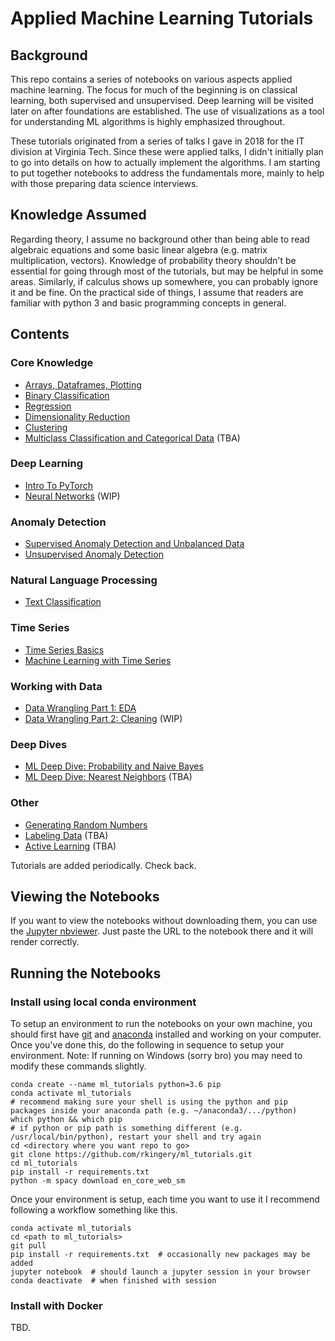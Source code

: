 # Applied Machine Learning Tutorials

## Background

This repo contains a series of notebooks on various aspects applied machine learning. The focus for much of the beginning is on classical learning, both supervised and unsupervised. Deep learning will be visited later on after foundations are established. The use of visualizations as a tool for understanding ML algorithms is highly emphasized throughout.

These tutorials originated from a series of talks I gave in 2018 for the IT division at Virginia Tech. Since these were applied talks, I didn't initially plan to go into details on how to actually implement the algorithms. I am starting to put together notebooks to address the fundamentals more, mainly to help with those preparing data science interviews.

## Knowledge Assumed

Regarding theory, I assume no background other than being able to read algebraic equations and some basic linear algebra (e.g. matrix multiplication, vectors). Knowledge of probability theory shouldn't be essential for going through most of the tutorials, but may be helpful in some areas. Similarly, if calculus shows up somewhere, you can probably ignore it and be fine. On the practical side of things, I assume that readers are familiar with python 3 and basic programming concepts in general.

## Contents

### Core Knowledge
- [Arrays, Dataframes, Plotting](https://nbviewer.jupyter.org/github/rkingery/ml_tutorials/blob/master/notebooks/arrays.ipynb)
- [Binary Classification](https://nbviewer.jupyter.org/github/rkingery/ml_tutorials/blob/master/notebooks/classification.ipynb)
- [Regression](https://nbviewer.jupyter.org/github/rkingery/ml_tutorials/blob/master/notebooks/regression.ipynb)
- [Dimensionality Reduction](https://nbviewer.jupyter.org/github/rkingery/ml_tutorials/blob/master/notebooks/dimension_reduction.ipynb)
- [Clustering](https://nbviewer.jupyter.org/github/rkingery/ml_tutorials/blob/master/notebooks/clustering.ipynb)
- [Multiclass Classification and Categorical Data](https://nbviewer.jupyter.org/github/rkingery/ml_tutorials/blob/master/notebooks/multiclass.ipynb) (TBA)

### Deep Learning
- [Intro To PyTorch](https://nbviewer.jupyter.org/github/rkingery/ml_tutorials/blob/master/notebooks/pytorch.ipynb)
- [Neural Networks](https://nbviewer.jupyter.org/github/rkingery/ml_tutorials/blob/master/notebooks/neural_nets.ipynb) (WIP)

### Anomaly Detection
- [Supervised Anomaly Detection and Unbalanced Data](https://nbviewer.jupyter.org/github/rkingery/ml_tutorials/blob/master/notebooks/supervised_anomalies.ipynb)
- [Unsupervised Anomaly Detection](https://nbviewer.jupyter.org/github/rkingery/ml_tutorials/blob/master/notebooks/unsupervised_anomalies.ipynb)

### Natural Language Processing
- [Text Classification](https://nbviewer.jupyter.org/github/rkingery/ml_tutorials/blob/master/notebooks/ml_with_text.ipynb)

### Time Series
- [Time Series Basics](https://nbviewer.jupyter.org/github/rkingery/ml_tutorials/blob/master/notebooks/time_series_basics.ipynb)
- [Machine Learning with Time Series](https://nbviewer.jupyter.org/github/rkingery/ml_tutorials/blob/master/notebooks/ml_time_series.ipynb)

### Working with Data
- [Data Wrangling Part 1: EDA](https://nbviewer.jupyter.org/github/rkingery/ml_tutorials/blob/master/notebooks/eda.ipynb)
- [Data Wrangling Part 2: Cleaning](https://nbviewer.jupyter.org/github/rkingery/ml_tutorials/blob/master/notebooks/data_cleaning.ipynb) (WIP)

### Deep Dives
- [ML Deep Dive: Probability and Naive Bayes](https://nbviewer.jupyter.org/github/rkingery/ml_tutorials/blob/master/notebooks/naive_bayes.ipynb)
- [ML Deep Dive: Nearest Neighbors](https://nbviewer.jupyter.org/github/rkingery/ml_tutorials/blob/master/notebooks/nearest_neighbors.ipynb) (TBA)

### Other
- [Generating Random Numbers](https://nbviewer.jupyter.org/github/rkingery/ml_tutorials/blob/master/notebooks/random.ipynb)
- [Labeling Data](https://nbviewer.jupyter.org/github/rkingery/ml_tutorials/blob/master/notebooks/labeling_data.ipynb) (TBA)
- [Active Learning](https://nbviewer.jupyter.org/github/rkingery/ml_tutorials/blob/master/notebooks/active_learning.ipynb) (TBA)

Tutorials are added periodically. Check back.

## Viewing the Notebooks

If you want to view the notebooks without downloading them, you can use the [Jupyter nbviewer](https://nbviewer.jupyter.org/). Just paste the URL to the notebook there and it will render correctly. 

## Running the Notebooks

### Install using local conda environment
To setup an environment to run the notebooks on your own machine, you should first have [git](https://git-scm.com/book/en/v2/Getting-Started-Installing-Git) and [anaconda](https://docs.anaconda.com/anaconda/install/) installed and working on your computer. Once you've done this, do the following in sequence to setup your environment. Note: If running on Windows (sorry bro) you may need to modify these commands slightly.

```
conda create --name ml_tutorials python=3.6 pip
conda activate ml_tutorials
# recommend making sure your shell is using the python and pip packages inside your anaconda path (e.g. ~/anaconda3/.../python)
which python && which pip
# if python or pip path is something different (e.g. /usr/local/bin/python), restart your shell and try again
cd <directory where you want repo to go>
git clone https://github.com/rkingery/ml_tutorials.git
cd ml_tutorials
pip install -r requirements.txt
python -m spacy download en_core_web_sm
```

Once your environment is setup, each time you want to use it I recommend following a workflow something like this.

```
conda activate ml_tutorials
cd <path to ml_tutorials>
git pull
pip install -r requirements.txt  # occasionally new packages may be added
jupyter notebook  # should launch a jupyter session in your browser
conda deactivate  # when finished with session
```

### Install with Docker
TBD.

